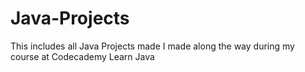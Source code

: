 # Java-Projects
This includes all Java Projects made I made along the way during my course at Codecademy Learn Java

